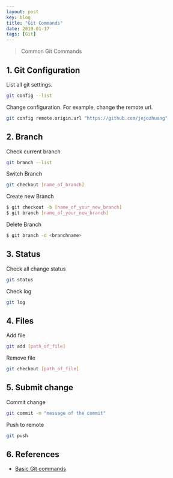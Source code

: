 ```yaml
---
layout: post
key: blog
title: "Git Commands"
date: 2019-01-17
tags: [Git]
---
```


> Common Git Commands

## 1. Git Configuration
List all git settings.
```sh
git config --list
```
Change configuration. For example, change the remote url.
```sh
git config remote.origin.url "https://github.com/jojozhuang"
```
## 2. Branch
Check current branch
```sh
git branch --list
```
Switch Branch
```sh
git checkout [name_of_branch]
```
Create new Branch
```sh
$ git checkout -b [name_of_your_new_branch]
$ git branch [name_of_your_new_branch]
```
Delete Branch
```sh
$ git branch -d <branchname>
```

## 3. Status
Check all change status
```sh
git status
```
Check log
```sh
git log
```

## 4. Files
Add file
```sh
git add [path_of_file]
```
Remove file
```sh
git checkout [path_of_file]
```

## 5. Submit change
Commit change
```sh
git commit -m "message of the commit"
```
Push to remote
```sh
git push
```

## 6. References
* [Basic Git commands](https://confluence.atlassian.com/bitbucketserver/basic-git-commands-776639767.html)
